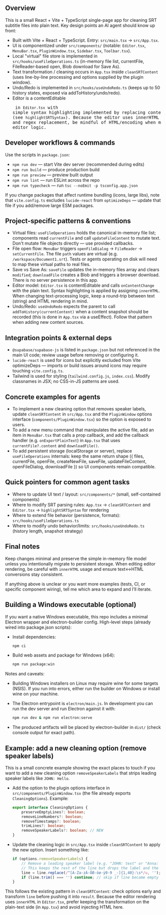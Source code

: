 ## Overview

This is a small React + Vite + TypeScript single-page app for cleaning SRT subtitle files into plain text. Key design points an AI agent should know up front:

- Built with Vite + React + TypeScript. Entry: `src/main.tsx` -> `src/App.tsx`.
- UI is componentized under `src/components/` (notable: `Editor.tsx`, `MenuBar.tsx`, `PluginWindow.tsx`, `Sidebar.tsx`, `Toolbar.tsx`).
- Local "virtual" file store is implemented in `src/hooks/useFileOperations.ts` (in-memory file list, currentFile, FileReader-based open, Blob download for Save As).
- Text transformation / cleaning occurs in `App.tsx` inside `cleanSRTContent` (uses line-by-line processing and options supplied by the plugin window).
- Undo/Redo is implemented in `src/hooks/useUndoRedo.ts` (keeps up to 50 history states, exposed via addToHistory/undo/redo).
- Editor is a contentEditable <pre> in `Editor.tsx` with simple syntax highlighting implemented by replacing content with HTML (see `highlightSRTSyntax`). Because the editor uses innerHTML and regex replacement, be mindful of HTML/encoding when modifying the editor logic.

## Developer workflows & commands

Use the scripts in `package.json`:

- `npm run dev` — start Vite dev server (recommended during edits)
- `npm run build` — produce production build
- `npm run preview` — preview built output
- `npm run lint` — run ESLint across the repo
- `npm run typecheck` — run `tsc --noEmit -p tsconfig.app.json`

If you change packages that affect runtime bundling (icons, large libs), note that `vite.config.ts` excludes `lucide-react` from `optimizeDeps` — update that file if you add/remove large ESM packages.

## Project-specific patterns & conventions

- Virtual files: `useFileOperations` holds the canonical in-memory file list; components read `currentFile` and call `updateFileContent` to mutate text. Don't mutate file objects directly — use provided callbacks.
- File open flow: `MenuBar` triggers `openFileDialog` -> `FileReader` -> `setCurrentFile`. The file `path` values are virtual (e.g. `/workspace/Document1.srt`). Tests or agents operating on disk will need to map these virtual paths to real files.
- Save vs Save As: `saveFile` updates the in-memory files array and clears `modified`; `downloadFile` creates a Blob and triggers a browser download. There is no server persistence in this app.
- Editor model: `Editor.tsx` is contentEditable and calls `onContentChange` with the plain text. Syntax highlighting is applied by assigning `innerHTML`. When changing text-processing logic, keep a round-trip between text (string) and HTML rendering in mind.
- Undo/Redo: `useUndoRedo` expects the parent to call `addToHistory(currentContent)` when a content snapshot should be recorded (this is done in `App.tsx` via a useEffect). Follow that pattern when adding new content sources.

## Integration points & external deps

- `@supabase/supabase-js` is listed in `package.json` but not referenced in the main UI code; review usage before removing or configuring it.
- `lucide-react` is used for icons but explicitly excluded from Vite optimizeDeps — imports or build issues around icons may require touching `vite.config.ts`.
- Tailwind is used for styling (`tailwind.config.js`, `index.css`). Modify classnames in JSX; no CSS-in-JS patterns are used.

## Concrete examples for agents

- To implement a new cleaning option that removes speaker labels, update `cleanSRTContent` in `src/App.tsx` and the `PluginWindow` options interface (`components/PluginWindow.tsx`) so the option is exposed to users.
- To add a new menu command that manipulates the active file, add an item in `MenuBar.tsx` that calls a prop callback, and add the callback handler (e.g. `onExportPlainText`) in `App.tsx` that uses `currentFile?.content` and `downloadFile()`.
- To add persistent storage (localStorage or server), replace `useFileOperations` internals: keep the same return shape ({ files, currentFile, openFile, createNewFile, saveFile, updateFileContent, openFileDialog, downloadFile }) so UI components remain compatible.

## Quick pointers for common agent tasks

- Where to update UI text / layout: `src/components/*` (small, self-contained components)
- Where to modify SRT parsing rules: `App.tsx` → `cleanSRTContent` and `Editor.tsx` → `highlightSRTSyntax` for rendering
- Where to extend file behavior (persistence, formats): `src/hooks/useFileOperations.ts`
- Where to modify undo behavior/limits: `src/hooks/useUndoRedo.ts` (history length, snapshot strategy)

## Final notes

Keep changes minimal and preserve the simple in-memory file model unless you intentionally migrate to persistent storage. When editing editor rendering, be careful with `innerHTML` usage and ensure text<->HTML conversions stay consistent.

If anything above is unclear or you want more examples (tests, CI, or specific component wiring), tell me which area to expand and I’ll iterate.

## Building a Windows executable (optional)

If you want a native Windows executable, this repo includes a minimal Electron wrapper and electron-builder config. High-level steps (already wired into package.json scripts):

- Install dependencies:

	```bash
	npm ci
	```

- Build web assets and package for Windows (x64):

	```bash
	npm run package:win
	```

Notes and caveats:
- Building Windows installers on Linux may require wine for some targets (NSIS). If you run into errors, either run the builder on Windows or install wine on your machine.
- The Electron entrypoint is `electron/main.js`. In development you can run the dev server and run Electron against it with:

	```bash
	npm run dev & npm run electron:serve
	```

- The produced artifacts will be placed by electron-builder in `dist/` (check console output for exact path).

## Example: add a new cleaning option (remove speaker labels)

This is a small concrete example showing the exact places to touch if you want to add a new cleaning option `removeSpeakerLabels` that strips leading speaker labels like `JOHN: Hello`.

- Add the option to the plugin options interface in `src/components/PluginWindow.tsx` (the file already exports `CleaningOptions`). Example:

	```ts
	export interface CleaningOptions {
		preserveEmptyLines?: boolean;
		removeLineNumbers?: boolean;
		removeTimestamps?: boolean;
		trimLines?: boolean;
		removeSpeakerLabels?: boolean; // NEW
	}
	```

- Update the cleaning logic in `src/App.tsx` inside `cleanSRTContent` to apply the new option. Insert something like:

	```ts
	if (options.removeSpeakerLabels) {
		// Remove a leading speaker label (e.g. "JOHN: text" or "Anna: text")
		// This keeps the rest of the line but drops the label and the colon+space.
		line = line.replace(/^[A-Za-zÀ-ÖØ-öø-ÿ0-9 _-]{1,40}:\s*/u, '');
		if (line.trim() === '') continue; // skip if line became empty
	}
	```

This follows the existing pattern in `cleanSRTContent`: check options early and transform `line` before pushing it into `result`. Because the editor rendering uses `innerHTML` in `Editor.tsx`, prefer keeping the transformation on the plain-text side (in `App.tsx`) and avoid injecting HTML here.
